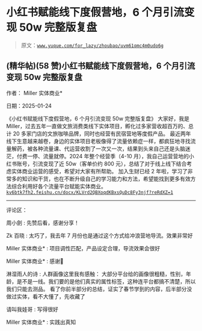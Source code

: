 # 小红书赋能线下度假营地，6 个月引流变现 50w 完整版复盘

> 原文：[`www.yuque.com/for_lazy/zhoubao/uvm61qmc4m0udo6g`](https://www.yuque.com/for_lazy/zhoubao/uvm61qmc4m0udo6g)

## (精华帖)(58 赞)小红书赋能线下度假营地，6 个月引流变现 50w 完整版复盘

作者： Miller 实体商业*

日期：2025-01-24

《小红书赋能线下度假营地，6 个月引流变现 50w 完整版复盘》
大家好，我是 Miller，过去五年一直做文旅消费类线下实体项目，孵化过多家营收超百万的、总计 20 多家门店的文旅咖啡品牌，同时也经营有民宿营地等度假产品。
最近两年线下生意越来越卷，身边的实体项目老板像得了流量依赖症一样，都疯狂地寻找流量解药，被各种流量课、代运营收割了一次又一次，结果到头来自己还是头脑迷茫，付费一停、流量就停。2024 年整个经营季（4-10 月），我自己运营营地的小红书账号，引流变现了近 50w（客单价约 800 元），总结了对于线上线下结合考虑实体商业运营的感受，希望对大家有所帮助。
加入生财已经 2 年啦，学习了非常多的知识和干货，也在不断升级自己的学习能力和方法，希望能找到更多有效方法综合利用好各个流量平台赋能实体商业。 [`kv6btk7fh2.feishu.cn/docx/KLVrd2QBXoqdKBxsQuDc8Fy3njf?reRdXZ=1`](https://kv6btk7fh2.feishu.cn/docx/KLVrd2QBXoqdKBxsQuDc8Fy3njf?reRdXZ=1)

* * *

评论区：

周小劍 : 先赞后看，感谢分享！

Zk 百晓 : 太巧了，我去年 7 月份也是通过这个方式给冲浪营地导流。效果非常好

Miller 实体商业* : 项目调性匹配，产品设定合理，导流效果会很好

Miller 实体商业* : 感谢🙏

淋湿雨人的诗 : 人群画像这里我有感触： 大部分平台给的画像很粗糙，性别，年龄，是不是一线。我们要的是他们真实的属性标签，这种连平台都搞不清楚，所以我们只能去测品。
看了你前半部分的总结，证实了春节学到的内容，后半部分没做过实体，看不大懂了，先收藏了

请叫我娃哥 : 写得很好

Miller 实体商业* : 实践出真知